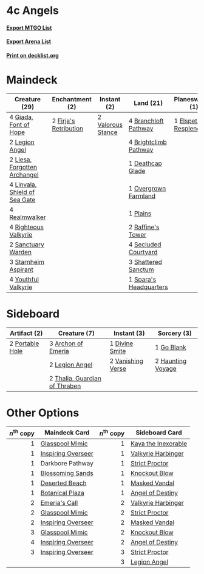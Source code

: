 # 4c Angels

#### [Export MTGO List](../collection/4c%20Angels/4c%20Angels.txt)
#### [Export Arena List](../collection/4c%20Angels/4c%20Angels_arena.txt)
#### [Print on decklist.org](http://decklist.org/?deckmain=4%09Branchloft%20Pathway%0A4%09Brightclimb%20Pathway%0A1%09Deathcap%20Glade%0A1%09Elspeth%20Resplendent%0A1%09Emeria's%20Call%0A2%09Firja's%20Retribution%0A4%09Giada,%20Font%20of%20Hope%0A4%09Hengegate%20Pathway%0A2%09Legion%20Angel%0A2%09Liesa,%20Forgotten%20Archangel%0A4%09Linvala,%20Shield%20of%20Sea%20Gate%0A1%09Overgrown%20Farmland%0A1%09Plains%0A2%09Raffine's%20Tower%0A4%09Realmwalker%0A4%09Righteous%20Valkyrie%0A2%09Sanctuary%20Warden%0A4%09Secluded%20Courtyard%0A3%09Shattered%20Sanctum%0A1%09Spara's%20Headquarters%0A3%09Starnheim%20Aspirant%0A2%09Valorous%20Stance%0A4%09Youthful%20Valkyrie&deckside=3%09Archon%20of%20Emeria%0A1%09Divine%20Smite%0A1%09Go%20Blank%0A2%09Haunting%20Voyage%0A2%09Legion%20Angel%0A2%09Portable%20Hole%0A2%09Thalia,%20Guardian%20of%20Thraben%0A2%09Vanishing%20Verse)
# Maindeck

|                                             Creature (29)                                              |                                        Enchantment (2)                                         |                                        Instant (2)                                         |                                            Land (21)                                            |                                        Planeswalker (1)                                        |                                       Sorcery (1)                                        |    Unknown (4)    |
|--------------------------------------------------------------------------------------------------------|------------------------------------------------------------------------------------------------|--------------------------------------------------------------------------------------------|-------------------------------------------------------------------------------------------------|------------------------------------------------------------------------------------------------|------------------------------------------------------------------------------------------|-------------------|
|4 [Giada, Font of Hope](http://gatherer.wizards.com/Pages/Card/Details.aspx?multiverseid=555215)        |2 [Firja's Retribution](http://gatherer.wizards.com/Pages/Card/Details.aspx?multiverseid=503826)|2 [Valorous Stance](http://gatherer.wizards.com/Pages/Card/Details.aspx?multiverseid=391950)|4 [Branchloft Pathway](http://gatherer.wizards.com/Pages/Card/Details.aspx?multiverseid=491909)  |1 [Elspeth Resplendent](http://gatherer.wizards.com/Pages/Card/Details.aspx?multiverseid=555212)|1 [Emeria's Call](http://gatherer.wizards.com/Pages/Card/Details.aspx?multiverseid=491633)|4 Hengegate Pathway|
|2 [Legion Angel](http://gatherer.wizards.com/Pages/Card/Details.aspx?multiverseid=491646)               |                                                                                                |                                                                                            |4 [Brightclimb Pathway](http://gatherer.wizards.com/Pages/Card/Details.aspx?multiverseid=491911) |                                                                                                |                                                                                          |                   |
|2 [Liesa, Forgotten Archangel](http://gatherer.wizards.com/Pages/Card/Details.aspx?multiverseid=535027) |                                                                                                |                                                                                            |1 [Deathcap Glade](http://gatherer.wizards.com/Pages/Card/Details.aspx?multiverseid=541137)      |                                                                                                |                                                                                          |                   |
|4 [Linvala, Shield of Sea Gate](http://gatherer.wizards.com/Pages/Card/Details.aspx?multiverseid=491877)|                                                                                                |                                                                                            |1 [Overgrown Farmland](http://gatherer.wizards.com/Pages/Card/Details.aspx?multiverseid=535064)  |                                                                                                |                                                                                          |                   |
|4 [Realmwalker](http://gatherer.wizards.com/Pages/Card/Details.aspx?multiverseid=503804)                |                                                                                                |                                                                                            |1 [Plains](http://gatherer.wizards.com/Pages/Card/Details.aspx?multiverseid=439856)              |                                                                                                |                                                                                          |                   |
|4 [Righteous Valkyrie](http://gatherer.wizards.com/Pages/Card/Details.aspx?multiverseid=503630)         |                                                                                                |                                                                                            |2 [Raffine's Tower](http://gatherer.wizards.com/Pages/Card/Details.aspx?multiverseid=555455)     |                                                                                                |                                                                                          |                   |
|2 [Sanctuary Warden](http://gatherer.wizards.com/Pages/Card/Details.aspx?multiverseid=555231)           |                                                                                                |                                                                                            |4 [Secluded Courtyard](http://gatherer.wizards.com/Pages/Card/Details.aspx?multiverseid=548588)  |                                                                                                |                                                                                          |                   |
|3 [Starnheim Aspirant](http://gatherer.wizards.com/Pages/Card/Details.aspx?multiverseid=506922)         |                                                                                                |                                                                                            |3 [Shattered Sanctum](http://gatherer.wizards.com/Pages/Card/Details.aspx?multiverseid=541140)   |                                                                                                |                                                                                          |                   |
|4 [Youthful Valkyrie](http://gatherer.wizards.com/Pages/Card/Details.aspx?multiverseid=506924)          |                                                                                                |                                                                                            |1 [Spara's Headquarters](http://gatherer.wizards.com/Pages/Card/Details.aspx?multiverseid=555458)|                                                                                                |                                                                                          |                   |


# Sideboard

|                                       Artifact (2)                                       |                                              Creature (7)                                              |                                        Instant (3)                                         |                                        Sorcery (3)                                         |
|------------------------------------------------------------------------------------------|--------------------------------------------------------------------------------------------------------|--------------------------------------------------------------------------------------------|--------------------------------------------------------------------------------------------|
|2 [Portable Hole](http://gatherer.wizards.com/Pages/Card/Details.aspx?multiverseid=527320)|3 [Archon of Emeria](http://gatherer.wizards.com/Pages/Card/Details.aspx?multiverseid=495594)           |1 [Divine Smite](http://gatherer.wizards.com/Pages/Card/Details.aspx?multiverseid=527299)   |1 [Go Blank](http://gatherer.wizards.com/Pages/Card/Details.aspx?multiverseid=513549)       |
|                                                                                          |2 [Legion Angel](http://gatherer.wizards.com/Pages/Card/Details.aspx?multiverseid=491646)               |2 [Vanishing Verse](http://gatherer.wizards.com/Pages/Card/Details.aspx?multiverseid=513736)|2 [Haunting Voyage](http://gatherer.wizards.com/Pages/Card/Details.aspx?multiverseid=503707)|
|                                                                                          |2 [Thalia, Guardian of Thraben](http://gatherer.wizards.com/Pages/Card/Details.aspx?multiverseid=442025)|                                                                                            |                                                                                            |


# Other Options

|*n*<sup>th</sup> copy|                                        Maindeck Card                                        |*n*<sup>th</sup> copy|                                        Sideboard Card                                        |
|--------------------:|---------------------------------------------------------------------------------------------|--------------------:|----------------------------------------------------------------------------------------------|
|                    1|[Glasspool Mimic](http://gatherer.wizards.com/Pages/Card/Details.aspx?multiverseid=491688)   |                    1|[Kaya the Inexorable](http://gatherer.wizards.com/Pages/Card/Details.aspx?multiverseid=503834)|
|                    1|[Inspiring Overseer](http://gatherer.wizards.com/Pages/Card/Details.aspx?multiverseid=555219)|                    1|[Valkyrie Harbinger](http://gatherer.wizards.com/Pages/Card/Details.aspx?multiverseid=506916) |
|                    1|Darkbore Pathway                                                                             |                    1|[Strict Proctor](http://gatherer.wizards.com/Pages/Card/Details.aspx?multiverseid=513510)     |
|                    1|[Blossoming Sands](http://gatherer.wizards.com/Pages/Card/Details.aspx?multiverseid=433169)  |                    1|[Knockout Blow](http://gatherer.wizards.com/Pages/Card/Details.aspx?multiverseid=555221)      |
|                    1|[Deserted Beach](http://gatherer.wizards.com/Pages/Card/Details.aspx?multiverseid=535058)    |                    1|[Masked Vandal](http://gatherer.wizards.com/Pages/Card/Details.aspx?multiverseid=503800)      |
|                    1|[Botanical Plaza](http://gatherer.wizards.com/Pages/Card/Details.aspx?multiverseid=555448)   |                    1|[Angel of Destiny](http://gatherer.wizards.com/Pages/Card/Details.aspx?multiverseid=491623)   |
|                    2|[Emeria's Call](http://gatherer.wizards.com/Pages/Card/Details.aspx?multiverseid=491633)     |                    2|[Valkyrie Harbinger](http://gatherer.wizards.com/Pages/Card/Details.aspx?multiverseid=506916) |
|                    2|[Glasspool Mimic](http://gatherer.wizards.com/Pages/Card/Details.aspx?multiverseid=491688)   |                    2|[Strict Proctor](http://gatherer.wizards.com/Pages/Card/Details.aspx?multiverseid=513510)     |
|                    2|[Inspiring Overseer](http://gatherer.wizards.com/Pages/Card/Details.aspx?multiverseid=555219)|                    2|[Masked Vandal](http://gatherer.wizards.com/Pages/Card/Details.aspx?multiverseid=503800)      |
|                    3|[Glasspool Mimic](http://gatherer.wizards.com/Pages/Card/Details.aspx?multiverseid=491688)   |                    2|[Knockout Blow](http://gatherer.wizards.com/Pages/Card/Details.aspx?multiverseid=555221)      |
|                    4|[Inspiring Overseer](http://gatherer.wizards.com/Pages/Card/Details.aspx?multiverseid=555219)|                    2|[Angel of Destiny](http://gatherer.wizards.com/Pages/Card/Details.aspx?multiverseid=491623)   |
|                    3|[Inspiring Overseer](http://gatherer.wizards.com/Pages/Card/Details.aspx?multiverseid=555219)|                    3|[Strict Proctor](http://gatherer.wizards.com/Pages/Card/Details.aspx?multiverseid=513510)     |
|                     |                                                                                             |                    3|[Legion Angel](http://gatherer.wizards.com/Pages/Card/Details.aspx?multiverseid=491646)       |

